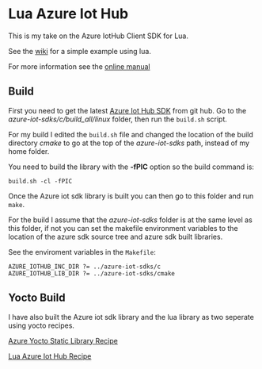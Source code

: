 # Lua Azure Iot Hub

This is my take on the Azure IotHub Client SDK for Lua.

See the [wiki](https://github.com/billbsing/lua-azure-iot-hub/wiki) for a simple example using lua.


For more information see the  [online manual](https://htmlpreview.github.io/?https://raw.githubusercontent.com/wiki/billbsing/lua-azure-iot-hub/manual.html)


## Build

First you need to get the latest [Azure Iot Hub SDK](https://github.com/Azure/azure-iot-sdks) from git hub. 
Go to the *azure-iot-sdks/c/build_all/linux* folder, then run the `build.sh` script.

For my build I edited the `build.sh` file and changed the location of the build directory *cmake* to go at the top 
of the *azure-iot-sdks* path, instead of my home folder.

You need to build the library with the __-fPIC__ option so the build command is:

	build.sh -cl -fPIC

Once the Azure iot sdk library is built you can then go to this folder and run `make`.

For the build I assume that the *azure-iot-sdks* folder is at the same level as this folder, if not you can set the 
makefile environment variables to the location of the azure sdk source tree and azure sdk built libraries.

See the enviroment variables in the `Makefile`:

	AZURE_IOTHUB_INC_DIR ?= ../azure-iot-sdks/c
	AZURE_IOTHUB_LIB_DIR ?= ../azure-iot-sdks/cmake

## Yocto Build

I have also built the Azure iot sdk library and the lua library as two seperate using yocto recipes.

[Azure Yocto Static Library Recipe](https://github.com/billbsing/meta-silverline/blob/fido/meta-core/recipes-devtools/azure-iot-hub-lib/azure-iot-hub-lib_git.bb)

[Lua Azure Iot Hub Recipe](https://github.com/billbsing/meta-silverline/blob/fido/meta-core/recipes-luarocks/lua-azure-iot-hub/lua-azure-iot-hub_git.bb)

